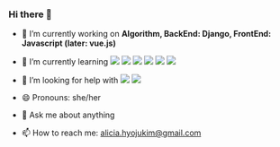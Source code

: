 ### Hi there 👋
- 🔭 I’m currently working on **Algorithm, BackEnd: Django, FrontEnd: Javascript (later: vue.js)**

- 🌱 I’m currently learning
  <img src="https://img.shields.io/badge/python-3776AB?style=for-the-badge&logo=python&logoColor=white">
  <img src="https://img.shields.io/badge/django-092E20?style=for-the-badge&logo=django&logoColor=white">
  <img src="https://img.shields.io/badge/html5-E34F26?style=for-the-badge&logo=html5&logoColor=white">
  <img src="https://img.shields.io/badge/css-1572B6?style=for-the-badge&logo=css3&logoColor=white">
  <img src="https://img.shields.io/badge/sqlite-%2307405e.svg?style=for-the-badge&logo=sqlite&logoColor=white">
  <img src="https://img.shields.io/badge/javascript-F7DF1E?style=for-the-badge&logo=javascript&logoColor=black"> 

- 🤔 I’m looking for help with 
  <img src="https://img.shields.io/badge/java-007396?style=for-the-badge&logo=java&logoColor=white">
  <img src="https://img.shields.io/badge/spring-6DB33F?style=for-the-badge&logo=spring&logoColor=white">
  
  
- 😄 Pronouns: she/her
- 💬 Ask me about anything
- 📫 How to reach me: alicia.hyojukim@gmail.com


<!--
**hyojukim-game-on/hyojukim-game-on** is a ✨ _special_ ✨ repository because its `README.md` (this file) appears on your GitHub profile.

- ⚡ Fun fact: I majored Chemistry in univ.

